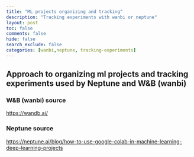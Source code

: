 ```yaml
---
title: "ML projects organizing and tracking"
description: "Tracking experiments with wanbi or neptune"
layout: post
toc: false
comments: false
hide: false
search_exclude: false
categories: [wanbi,neptune, tracking-experiments]
---
```


## Approach to organizing ml projects and tracking experiments used by  Neptune and W&B (wanbi) 

### W&B (wanbi) source 
https://wandb.ai/

### Neptune source
https://neptune.ai/blog/how-to-use-google-colab-in-machine-learning-deep-learning-projects